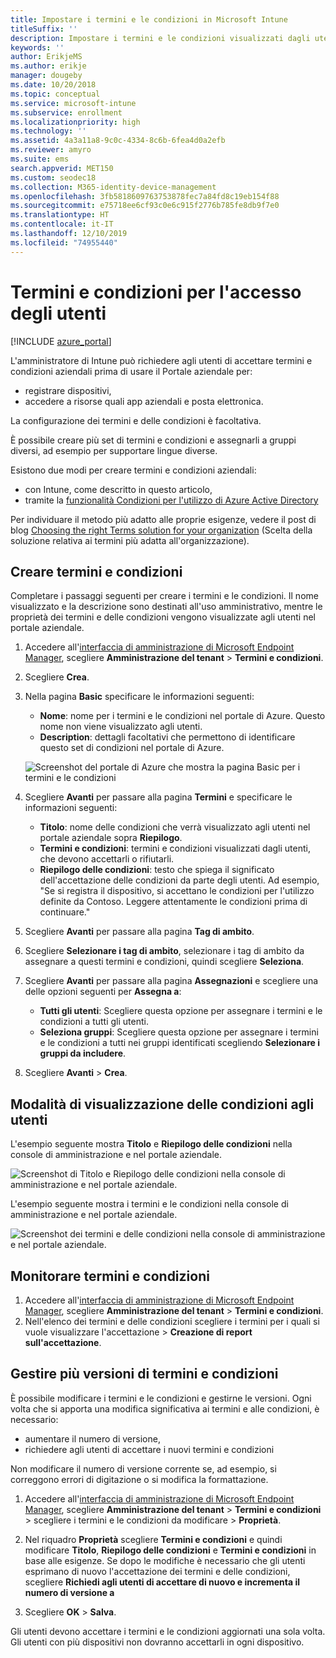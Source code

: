 ```yaml
---
title: Impostare i termini e le condizioni in Microsoft Intune
titleSuffix: ''
description: Impostare i termini e le condizioni visualizzati dagli utenti nel portale aziendale per Intune.
keywords: ''
author: ErikjeMS
ms.author: erikje
manager: dougeby
ms.date: 10/20/2018
ms.topic: conceptual
ms.service: microsoft-intune
ms.subservice: enrollment
ms.localizationpriority: high
ms.technology: ''
ms.assetid: 4a3a11a8-9c0c-4334-8c6b-6fea4d0a2efb
ms.reviewer: amyro
ms.suite: ems
search.appverid: MET150
ms.custom: seodec18
ms.collection: M365-identity-device-management
ms.openlocfilehash: 3fb5818609763753878fec7a84fd8c19eb154f88
ms.sourcegitcommit: e75718ee6cf93c0e6c915f2776b785fe8db9f7e0
ms.translationtype: HT
ms.contentlocale: it-IT
ms.lasthandoff: 12/10/2019
ms.locfileid: "74955440"
---
```

# <a name="terms-and-conditions-for-user-access"></a>Termini e condizioni per l'accesso degli utenti

[!INCLUDE [azure_portal](../includes/azure_portal.md)]

L'amministratore di Intune può richiedere agli utenti di accettare termini e condizioni aziendali prima di usare il Portale aziendale per:
- registrare dispositivi,
- accedere a risorse quali app aziendali e posta elettronica.

La configurazione dei termini e delle condizioni è facoltativa.

È possibile creare più set di termini e condizioni e assegnarli a gruppi diversi, ad esempio per supportare lingue diverse.

Esistono due modi per creare termini e condizioni aziendali:
- con Intune, come descritto in questo articolo,
- tramite la [funzionalità Condizioni per l'utilizzo di Azure Active Directory](https://docs.microsoft.com/azure/active-directory/governance/active-directory-tou)

Per individuare il metodo più adatto alle proprie esigenze, vedere il post di blog [Choosing the right Terms solution for your organization](https://go.microsoft.com/fwlink/?linkid=2010506&clcid=0x409) (Scelta della soluzione relativa ai termini più adatta all'organizzazione). 

## <a name="create-terms-and-conditions"></a>Creare termini e condizioni
Completare i passaggi seguenti per creare i termini e le condizioni. Il nome visualizzato e la descrizione sono destinati all'uso amministrativo, mentre le proprietà dei termini e delle condizioni vengono visualizzate agli utenti nel portale aziendale.

1. Accedere all'[interfaccia di amministrazione di Microsoft Endpoint Manager](https://go.microsoft.com/fwlink/?linkid=2109431), scegliere **Amministrazione del tenant** > **Termini e condizioni**.
2. Scegliere **Crea**.
3. Nella pagina **Basic** specificare le informazioni seguenti:

   - **Nome**: nome per i termini e le condizioni nel portale di Azure. Questo nome non viene visualizzato agli utenti.
   - **Description**: dettagli facoltativi che permettono di identificare questo set di condizioni nel portale di Azure.

    ![Screenshot del portale di Azure che mostra la pagina Basic per i termini e le condizioni](./media/terms-and-conditions-create/terms-basics-page.png)

4. Scegliere **Avanti** per passare alla pagina **Termini** e specificare le informazioni seguenti:

   - **Titolo**: nome delle condizioni che verrà visualizzato agli utenti nel portale aziendale sopra **Riepilogo**.
   - **Termini e condizioni**: termini e condizioni visualizzati dagli utenti, che devono accettarli o rifiutarli.
   - **Riepilogo delle condizioni**: testo che spiega il significato dell'accettazione delle condizioni da parte degli utenti. Ad esempio, "Se si registra il dispositivo, si accettano le condizioni per l'utilizzo definite da Contoso. Leggere attentamente le condizioni prima di continuare."

5. Scegliere **Avanti** per passare alla pagina **Tag di ambito**.

6. Scegliere **Selezionare i tag di ambito**, selezionare i tag di ambito da assegnare a questi termini e condizioni, quindi scegliere **Seleziona**. 

7. Scegliere **Avanti** per passare alla pagina **Assegnazioni** e scegliere una delle opzioni seguenti per **Assegna a**:
    - **Tutti gli utenti**: Scegliere questa opzione per assegnare i termini e le condizioni a tutti gli utenti.
    - **Seleziona gruppi**: Scegliere questa opzione per assegnare i termini e le condizioni a tutti nei gruppi identificati scegliendo **Selezionare i gruppi da includere**.

8. Scegliere **Avanti** > **Crea**.

## <a name="see-how-terms-are-displayed-to-your-users"></a>Modalità di visualizzazione delle condizioni agli utenti
L'esempio seguente mostra **Titolo** e **Riepilogo delle condizioni** nella console di amministrazione e nel portale aziendale.

![Screenshot di Titolo e Riepilogo delle condizioni nella console di amministrazione e nel portale aziendale.](./media/terms-and-conditions-create/terms-summary-terms.png)

L'esempio seguente mostra i termini e le condizioni nella console di amministrazione e nel portale aziendale.

![Screenshot dei termini e delle condizioni nella console di amministrazione e nel portale aziendale.](./media/terms-and-conditions-create/terms-properties-terms.png)


## <a name="monitor-terms-and-conditions"></a>Monitorare termini e condizioni

1. Accedere all'[interfaccia di amministrazione di Microsoft Endpoint Manager](https://go.microsoft.com/fwlink/?linkid=2109431), scegliere **Amministrazione del tenant** > **Termini e condizioni**.
2. Nell'elenco dei termini e delle condizioni scegliere i termini per i quali si vuole visualizzare l'accettazione > **Creazione di report sull'accettazione**.

## <a name="work-with-multiple-versions-of-terms-and-conditions"></a>Gestire più versioni di termini e condizioni
È possibile modificare i termini e le condizioni e gestirne le versioni. Ogni volta che si apporta una modifica significativa ai termini e alle condizioni, è necessario:
- aumentare il numero di versione,
- richiedere agli utenti di accettare i nuovi termini e condizioni

Non modificare il numero di versione corrente se, ad esempio, si correggono errori di digitazione o si modifica la formattazione.

1. Accedere all'[interfaccia di amministrazione di Microsoft Endpoint Manager](https://go.microsoft.com/fwlink/?linkid=2109431), scegliere **Amministrazione del tenant** > **Termini e condizioni** > scegliere i termini e le condizioni da modificare > **Proprietà**.

2. Nel riquadro **Proprietà** scegliere **Termini e condizioni** e quindi modificare **Titolo**, **Riepilogo delle condizioni** e **Termini e condizioni** in base alle esigenze. Se dopo le modifiche è necessario che gli utenti esprimano di nuovo l'accettazione dei termini e delle condizioni, scegliere **Richiedi agli utenti di accettare di nuovo e incrementa il numero di versione a**

3. Scegliere **OK** > **Salva**.

Gli utenti devono accettare i termini e le condizioni aggiornati una sola volta. Gli utenti con più dispositivi non dovranno accettarli in ogni dispositivo.
